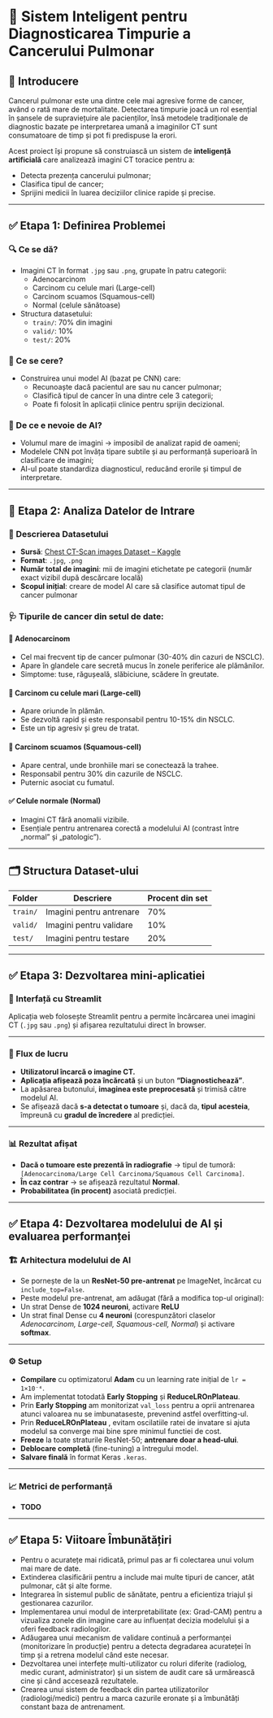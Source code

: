 
# 🧠 Sistem Inteligent pentru Diagnosticarea Timpurie a Cancerului Pulmonar

## 📌 Introducere

Cancerul pulmonar este una dintre cele mai agresive forme de cancer, având o rată mare de mortalitate. Detectarea timpurie joacă un rol esențial în șansele de supraviețuire ale pacienților, însă metodele tradiționale de diagnostic bazate pe interpretarea umană a imaginilor CT sunt consumatoare de timp și pot fi predispuse la erori.

Acest proiect își propune să construiască un sistem de **inteligență artificială** care analizează imagini CT toracice pentru a:
- Detecta prezența cancerului pulmonar;
- Clasifica tipul de cancer;
- Sprijini medicii în luarea deciziilor clinice rapide și precise.

---

## ✅ Etapa 1: Definirea Problemei

### 🔍 Ce se dă?
- Imagini CT în format `.jpg` sau `.png`, grupate în patru categorii:
  - Adenocarcinom
  - Carcinom cu celule mari (Large-cell)
  - Carcinom scuamos (Squamous-cell)
  - Normal (celule sănătoase)
- Structura datasetului:
  - `train/`: 70% din imagini
  - `valid/`: 10%
  - `test/`: 20%

### 🎯 Ce se cere?
- Construirea unui model AI (bazat pe CNN) care:
  - Recunoaște dacă pacientul are sau nu cancer pulmonar;
  - Clasifică tipul de cancer în una dintre cele 3 categorii;
  - Poate fi folosit în aplicații clinice pentru sprijin decizional.

### 🤖 De ce e nevoie de AI?
- Volumul mare de imagini → imposibil de analizat rapid de oameni;
- Modelele CNN pot învăța tipare subtile și au performanță superioară în clasificare de imagini;
- AI-ul poate standardiza diagnosticul, reducând erorile și timpul de interpretare.

---

## 🔎 Etapa 2: Analiza Datelor de Intrare

### 📁 Descrierea Datasetului
- **Sursă**: [Chest CT-Scan images Dataset – Kaggle](https://www.kaggle.com/datasets/mohamedhanyyy/chest-ctscan-images/data)
- **Format**: `.jpg`, `.png`
- **Număr total de imagini**: mii de imagini etichetate pe categorii (număr exact vizibil după descărcare locală)
- **Scopul inițial**: creare de model AI care să clasifice automat tipul de cancer pulmonar

### 🩺 Tipurile de cancer din setul de date:

#### 🔬 Adenocarcinom
- Cel mai frecvent tip de cancer pulmonar (30-40% din cazuri de NSCLC).
- Apare în glandele care secretă mucus în zonele periferice ale plămânilor.
- Simptome: tuse, răgușeală, slăbiciune, scădere în greutate.

#### 🔬 Carcinom cu celule mari (Large-cell)
- Apare oriunde în plămân.
- Se dezvoltă rapid și este responsabil pentru 10-15% din NSCLC.
- Este un tip agresiv și greu de tratat.

#### 🔬 Carcinom scuamos (Squamous-cell)
- Apare central, unde bronhiile mari se conectează la trahee.
- Responsabil pentru 30% din cazurile de NSCLC.
- Puternic asociat cu fumatul.

#### ✅ Celule normale (Normal)
- Imagini CT fără anomalii vizibile.
- Esențiale pentru antrenarea corectă a modelului AI (contrast între „normal” și „patologic”).

---

## 🗂️ Structura Dataset-ului

| Folder   | Descriere                  | Procent din set |
|----------|----------------------------|------------------|
| `train/` | Imagini pentru antrenare   | 70%              |
| `valid/` | Imagini pentru validare    | 10%              |
| `test/`  | Imagini pentru testare     | 20%              |

---

## ✅ Etapa 3: Dezvoltarea mini-aplicatiei

### 🎨 Interfață cu Streamlit
Aplicația web folosește Streamlit pentru a permite încărcarea unei imagini CT (`.jpg` sau `.png`) și afișarea rezultatului direct în browser.

---

### 🚀 Flux de lucru

- **Utilizatorul încarcă o imagine CT.**
- **Aplicația afișează poza încărcată** și un buton **“Diagnostichează”**.
- La apăsarea butonului, **imaginea este preprocesată** și trimisă către modelul AI.
- Se afișează dacă **s-a detectat o tumoare** și, dacă da, **tipul acesteia**, împreună cu **gradul de încredere** al predicției.

---

### 📊 Rezultat afișat

- **Dacă o tumoare este prezentă în radiografie** → tipul de tumoră: `[Adenocarcinoma/Large Cell Carcinoma/Squamous Cell Carcinoma]`.
- **În caz contrar** → se afișează rezultatul **Normal**.
- **Probabilitatea (în procent)** asociată predicției.

---

## ✅ Etapa 4: Dezvoltarea modelului de AI și evaluarea performanței

### 🏗️ Arhitectura modelului de AI

- Se pornește de la un **ResNet-50 pre-antrenat** pe ImageNet, încărcat cu `include_top=False`.
-  Peste modelul pre-antrenat, am adăugat (fără a modifica top-ul original):
  - Un strat Dense de **1024 neuroni**, activare **ReLU**  
  - Un strat final Dense cu **4 neuroni** (corespunzători claselor _Adenocarcinom, Large-cell, Squamous-cell, Normal_) și activare **softmax**.

---

### ⚙️ Setup

-  **Compilare** cu optimizatorul **Adam** cu un learning rate inițial de `lr = 1×10⁻⁴`.
-  Am implementat totodată **Early Stopping** și **ReduceLROnPlateau**.
-  Prin **Early Stopping** am monitorizat `val_loss` pentru a oprii antrenarea atunci valoarea nu se imbunataseste, prevenind astfel overfitting-ul.
-  Prin **ReduceLROnPlateau** , evitam oscilatiile ratei de invatare si ajuta modelul sa converge mai bine spre minimul functiei de cost.
- **Freeze** la toate straturile ResNet-50; **antrenare doar a head-ului**.
- **Deblocare completă** (fine-tuning) a întregului model.
- **Salvare finală** în format Keras `.keras`.

---

### 📈 Metrici de performanță

- **TODO**

---

## ✅ Etapa 5: Viitoare Îmbunătățiri

- Pentru o acuratețe mai ridicată, primul pas ar fi colectarea unui volum mai mare de date.
- Extinderea clasificării pentru a include mai multe tipuri de cancer, atât pulmonar, cât și alte forme.
- Integrarea în sistemul public de sănătate, pentru a eficientiza triajul și gestionarea cazurilor.
- Implementarea unui modul de interpretabilitate (ex: Grad-CAM) pentru a vizualiza zonele din imagine care au influențat decizia modelului și a oferi feedback radiologilor.
- Adăugarea unui mecanism de validare continuă a performanței (monitorizare în producție) pentru a detecta degradarea acurateței în timp și a retrena modelul când este necesar.
- Dezvoltarea unei interfețe multi-utilizator cu roluri diferite (radiolog, medic curant, administrator) și un sistem de audit care să urmărească cine și când accesează rezultatele.
- Crearea unui sistem de feedback din partea utilizatorilor (radiologi/medici) pentru a marca cazurile eronate și a îmbunătăți constant baza de antrenament.
